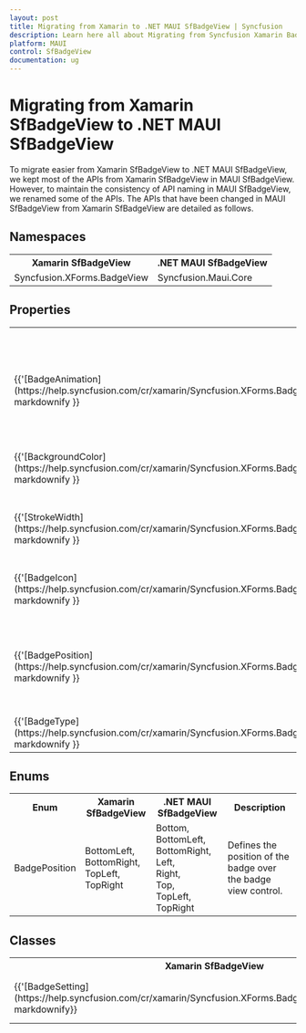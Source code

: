 ```yaml
---
layout: post
title: Migrating from Xamarin to .NET MAUI SfBadgeView | Syncfusion 
description: Learn here all about Migrating from Syncfusion Xamarin BadgeView to Syncfusion .NET MAUI BadgeView control and more.
platform: MAUI
control: SfBadgeView
documentation: ug
---  
```


# Migrating from Xamarin SfBadgeView to .NET MAUI SfBadgeView 

To migrate easier from Xamarin SfBadgeView to .NET MAUI SfBadgeView, we kept most of the APIs from Xamarin SfBadgeView in MAUI SfBadgeView. However, to maintain the consistency of API naming in MAUI SfBadgeView, we renamed some of the APIs. The APIs that have been changed in MAUI SfBadgeView from Xamarin SfBadgeView are detailed as follows.

## Namespaces 

<table>
<tr>
<th>Xamarin SfBadgeView</th>
<th>.NET MAUI SfBadgeView</th></tr>
<tr>
<td>Syncfusion.XForms.BadgeView</td>
<td>Syncfusion.Maui.Core</td></tr>
</table>

## Properties

<table> 
<tr>
<th>Xamarin SfBadgeView</th>
<th>.NET MAUI SfBadgeView</th>
<th>Description</th></tr>
<tr>
<td>{{'[BadgeAnimation](https://help.syncfusion.com/cr/xamarin/Syncfusion.XForms.BadgeView.BadgeSetting.html#Syncfusion_XForms_BadgeView_BadgeSetting_BadgeAnimation)'| markdownify }}</td>
<td>{{'[Animation](https://help.syncfusion.com/cr/maui/Syncfusion.Maui.Core.BadgeSettings.html#Syncfusion_Maui_Core_BadgeSettings_Animation)'| markdownify }}</td>
<td>Gets or sets the animation that should be used when the badge is shown.</td></tr>
<tr>
<td>{{'[BackgroundColor](https://help.syncfusion.com/cr/xamarin/Syncfusion.XForms.BadgeView.BadgeSetting.html#Syncfusion_XForms_BadgeView_BadgeSetting_BackgroundColor)'| markdownify }}</td>
<td>{{'[Background](https://help.syncfusion.com/cr/maui/Syncfusion.Maui.Core.BadgeSettings.html#Syncfusion_Maui_Core_BadgeSettings_Background)'| markdownify }}</td>
<td>Gets or sets the background for the badge.</td></tr>
<tr>
<td>{{'[StrokeWidth](https://help.syncfusion.com/cr/xamarin/Syncfusion.XForms.BadgeView.BadgeSetting.html#Syncfusion_XForms_BadgeView_BadgeSetting_StrokeWidth)' | markdownify }}</td>
<td>{{'[StrokeThickness](https://help.syncfusion.com/cr/maui/Syncfusion.Maui.Core.BadgeSettings.html#Syncfusion_Maui_Core_BadgeSettings_BorderWidth)'| markdownify }}</td>
<td>Gets or sets the stroke thickness for the badge.</td></tr>
<tr>
<td>{{'[BadgeIcon](https://help.syncfusion.com/cr/xamarin/Syncfusion.XForms.BadgeView.BadgeSetting.html#Syncfusion_XForms_BadgeView_BadgeSetting_BadgeIcon)' | markdownify }}</td>
<td>{{'[Icon](https://help.syncfusion.com/cr/maui/Syncfusion.Maui.Core.BadgeSettings.html#Syncfusion_Maui_Core_BadgeSettings_Icon)'| markdownify }}</td>
<td>Gets or sets the Icon to be displayed in the badge.</td></tr>
<tr>
<td>{{'[BadgePosition](https://help.syncfusion.com/cr/xamarin/Syncfusion.XForms.BadgeView.BadgeSetting.html#Syncfusion_XForms_BadgeView_BadgeSetting_BadgePosition)' | markdownify }}</td>
<td>{{'[Position](https://help.syncfusion.com/cr/maui/Syncfusion.Maui.Core.BadgeSettings.html#Syncfusion_Maui_Core_BadgeSettings_Position)'| markdownify }}</td>
<td>Gets or sets the position where the badge will be shown relative to the Content.</td></tr>
<tr>
<td>{{'[BadgeType](https://help.syncfusion.com/cr/xamarin/Syncfusion.XForms.BadgeView.BadgeSetting.html#Syncfusion_XForms_BadgeView_BadgeSetting_BadgeType)' | markdownify }}</td>
<td>{{'[Type](https://help.syncfusion.com/cr/maui/Syncfusion.Maui.Core.BadgeSettings.html#Syncfusion_Maui_Core_BadgeSettings_Type)'| markdownify }}</td>
<td>Gets or sets the type of the badge.</td></tr>
</table> 

## Enums

<table>
<tr>
<th>Enum</th>
<th>Xamarin SfBadgeView</th>
<th>.NET MAUI SfBadgeView</th>
<th>Description</th></tr>
<tr>
<td>BadgePosition</td>
<td>BottomLeft,<br/>BottomRight,<br/>TopLeft,<br/>TopRight</td>
<td>Bottom,<br/>BottomLeft,<br/>BottomRight,<br/>Left,<br/>Right,<br/>Top,<br/>TopLeft,<br/>TopRight</td>
<td>Defines the position of the badge over the badge view control.</td></tr>
</table>

## Classes 

<table>
<tr>
<th>Xamarin SfBadgeView</th>
<th>.NET MAUI SfBadgeView</th>
<th>Description</th></tr>
<tr>
<td>{{'[BadgeSetting](https://help.syncfusion.com/cr/xamarin/Syncfusion.XForms.BadgeView.BadgeSetting.html)'| markdownify}}</td>
<td>{{'[BadgeSettings](https://help.syncfusion.com/cr/maui/Syncfusion.Maui.Core.BadgeSettings.html)'| markdownify }}</td>
<td>Represents the badge settings class.</td></tr>
</table>
